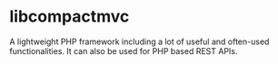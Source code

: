 libcompactmvc
=============

A lightweight PHP framework including a lot of useful and often-used functionalities. It can also be used for PHP based REST APIs.
